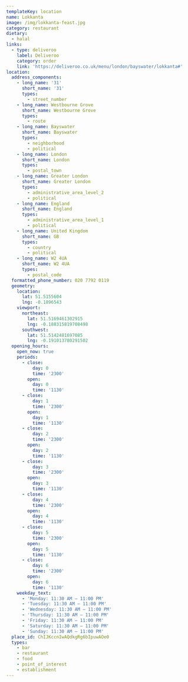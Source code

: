 ```yaml
---
templateKey: location
name: Lokkanta
image: /img/lokkanta-feast.jpg
category: restaurant
dietary:
  - halal
links:
  - type: deliveroo
    label: Deliveroo
    category: order
    link: 'https://deliveroo.co.uk/menu/london/bayswater/lokkanta#'
location:
  address_components:
    - long_name: '31'
      short_name: '31'
      types:
        - street_number
    - long_name: Westbourne Grove
      short_name: Westbourne Grove
      types:
        - route
    - long_name: Bayswater
      short_name: Bayswater
      types:
        - neighborhood
        - political
    - long_name: London
      short_name: London
      types:
        - postal_town
    - long_name: Greater London
      short_name: Greater London
      types:
        - administrative_area_level_2
        - political
    - long_name: England
      short_name: England
      types:
        - administrative_area_level_1
        - political
    - long_name: United Kingdom
      short_name: GB
      types:
        - country
        - political
    - long_name: W2 4UA
      short_name: W2 4UA
      types:
        - postal_code
  formatted_phone_number: 020 7792 0119
  geometry:
    location:
      lat: 51.5155604
      lng: -0.1896543
    viewport:
      northeast:
        lat: 51.5169461302915
        lng: -0.188315819708498
      southwest:
        lat: 51.5142481697085
        lng: -0.191013780291502
  opening_hours:
    open_now: true
    periods:
      - close:
          day: 0
          time: '2300'
        open:
          day: 0
          time: '1130'
      - close:
          day: 1
          time: '2300'
        open:
          day: 1
          time: '1130'
      - close:
          day: 2
          time: '2300'
        open:
          day: 2
          time: '1130'
      - close:
          day: 3
          time: '2300'
        open:
          day: 3
          time: '1130'
      - close:
          day: 4
          time: '2300'
        open:
          day: 4
          time: '1130'
      - close:
          day: 5
          time: '2300'
        open:
          day: 5
          time: '1130'
      - close:
          day: 6
          time: '2300'
        open:
          day: 6
          time: '1130'
    weekday_text:
      - 'Monday: 11:30 AM – 11:00 PM'
      - 'Tuesday: 11:30 AM – 11:00 PM'
      - 'Wednesday: 11:30 AM – 11:00 PM'
      - 'Thursday: 11:30 AM – 11:00 PM'
      - 'Friday: 11:30 AM – 11:00 PM'
      - 'Saturday: 11:30 AM – 11:00 PM'
      - 'Sunday: 11:30 AM – 11:00 PM'
  place_id: ChIJKccnIwAQdkgRg6bIpuwAOe0
  types:
    - bar
    - restaurant
    - food
    - point_of_interest
    - establishment
---
```

